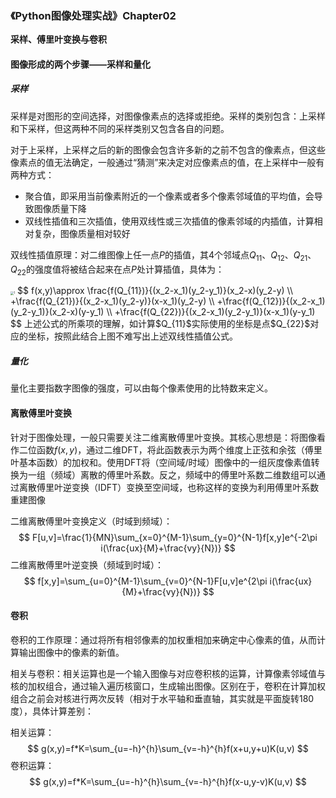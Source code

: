 ### 《Python图像处理实战》Chapter02

**采样、傅里叶变换与卷积**

#### 图像形成的两个步骤——采样和量化

##### 采样

采样是对图形的空间选择，对图像像素点的选择或拒绝。采样的类别包含：上采样和下采样，但这两种不同的采样类别又包含各自的问题。

对于上采样，上采样之后的新的图像会包含许多新的之前不包含的像素点，但这些像素点的值无法确定，一般通过“猜测”来决定对应像素点的值，在上采样中一般有两种方式：

- 聚合值，即采用当前像素附近的一个像素或者多个像素邻域值的平均值，会导致图像质量下降
- 双线性插值和三次插值，使用双线性或三次插值的像素邻域的内插值，计算相对复杂，图像质量相对较好

双线性插值原理：对二维图像上任一点$P$的插值，其4个邻域点$Q_{11}、Q_{12}、Q_{21}、Q_{22}$的强度值将被结合起来在点$P$处计算插值，具体为：

<img src="https://gitee.com/sirwenhao/typora-illustration/raw/master/1.png" alt="1" style="zoom: 33%;" />
$$
f(x,y)\approx \frac{f(Q_{11})}{(x_2-x_1)(y_2-y_1)}(x_2-x)(y_2-y) \\
+\frac{f(Q_{21})}{(x_2-x_1)(y_2-y)}(x-x_1)(y_2-y) \\
+\frac{f(Q_{12})}{(x_2-x_1)(y_2-y_1)}(x_2-x)(y-y_1) \\
+\frac{f(Q_{22})}{(x_2-x_1)(y_2-y_1)}(x-x_1)(y-y_1)
$$
上述公式的所乘项的理解，如计算$Q_{11}$实际使用的坐标是点$Q_{22}$对应的坐标，按照此结合上图不难写出上述双线性插值公式。

##### 量化

量化主要指数字图像的强度，可以由每个像素使用的比特数来定义。





#### 离散傅里叶变换

针对于图像处理，一般只需要关注二维离散傅里叶变换。其核心思想是：将图像看作二位函数$f(x,y)$，通过二维DFT，将此函数表示为两个维度上正弦和余弦（傅里叶基本函数）的加权和。使用DFT将（空间域/时域）图像中的一组灰度像素值转换为一组（频域）离散的傅里叶系数。反之，频域中的傅里叶系数二维数组可以通过离散傅里叶逆变换（IDFT）变换至空间域，也称这样的变换为利用傅里叶系数重建图像

二维离散傅里叶变换定义（时域到频域）：
$$
F[u,v]=\frac{1}{MN}\sum_{x=0}^{M-1}\sum_{y=0}^{N-1}f[x,y]e^{-2\pi i(\frac{ux}{M}+\frac{vy}{N})}
$$
二维离散傅里叶逆变换（频域到时域）：
$$
f[x,y]=\sum_{u=0}^{M-1}\sum_{v=0}^{N-1}F[u,v]e^{2\pi i(\frac{ux}{M}+\frac{vy}{N})}
$$

#### 卷积

卷积的工作原理：通过将所有相邻像素的加权重相加来确定中心像素的值，从而计算输出图像中的像素的新值。

相关与卷积：相关运算也是一个输入图像与对应卷积核的运算，计算像素邻域值与核的加权组合，通过输入遍历核窗口，生成输出图像。区别在于，卷积在计算加权组合之前会对核进行两次反转（相对于水平轴和垂直轴，其实就是平面旋转180度），具体计算差别：

相关运算：
$$
g(x,y)=f*K=\sum_{u=-h}^{h}\sum_{v=-h}^{h}f(x+u,y+u)K(u,v)
$$
卷积运算：
$$
g(x,y)=f*K=\sum_{u=-h}^{h}\sum_{v=-h}^{h}f(x-u,y-v)K(u,v)
$$
